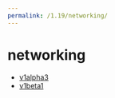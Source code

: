 ```yaml
---
permalink: /1.19/networking/
---
```


# networking



* [v1alpha3](v1alpha3/index.md)
* [v1beta1](v1beta1/index.md)